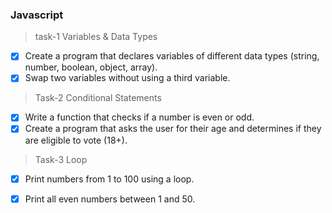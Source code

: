 ### Javascript

>task-1 Variables & Data Types

- [x] Create a program that declares variables of different data types (string, number, boolean, object, array).
- [x] Swap two variables without using a third variable.

>Task-2 Conditional Statements

  - [x] Write a function that checks if a number is even or odd.
  - [x] Create a program that asks the user for their age and determines if they are eligible to vote (18+).

>Task-3 Loop

  - [x] Print numbers from 1 to 100 using a loop.
- [x] Print all even numbers between 1 and 50.



